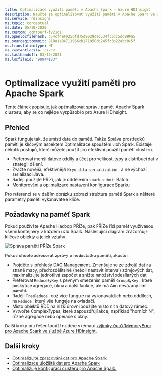 ```yaml
---
title: Optimalizace využití paměti v Apache Spark – Azure HDInsight
description: Naučte se optimalizovat využití paměti v Apache Spark ve službě Azure HDInsight.
ms.service: hdinsight
ms.topic: conceptual
ms.date: 05/20/2020
ms.custom: contperf-fy21q1
ms.openlocfilehash: d54cf4e9025dfd75d9029dec534fc5dc5dd990a5
ms.sourcegitcommit: 910a1a38711966cb171050db245fc3b22abc8c5f
ms.translationtype: MT
ms.contentlocale: cs-CZ
ms.lasthandoff: 03/19/2021
ms.locfileid: "98944183"
---
```

# <a name="memory-usage-optimization-for-apache-spark"></a>Optimalizace využití paměti pro Apache Spark

Tento článek popisuje, jak optimalizovat správu paměti Apache Spark clusteru, aby se co nejlépe vyzpůsobilo pro Azure HDInsight.

## <a name="overview"></a>Přehled

Spark funguje tak, že umístí data do paměti. Takže Správa prostředků paměti je klíčovým aspektem Optimalizace spouštění úloh Spark.  Existuje několik postupů, které můžete použít pro efektivní použití paměti clusteru.

* Preferovat menší datové oddíly a účet pro velikost, typy a distribuci dat v strategii dělení.
* Zvažte novější, efektivnější [`Kryo data serialization`](https://github.com/EsotericSoftware/kryo) , a ne výchozí serializaci Java.
* Raději použijte PŘÍZi, jak je oddělením `spark-submit` Batch.
* Monitorování a optimalizace nastavení konfigurace Sparku

Pro referenci se v dalším obrázku zobrazí struktura paměti Spark a některé parametry paměti vykonavatele klíče.

## <a name="spark-memory-considerations"></a>Požadavky na paměť Spark

Pokud používáte Apache Hadoop PŘÍZe, pak PŘÍZe řídí paměť využívanou všemi kontejnery v každém uzlu Spark.  Následující diagram znázorňuje klíčové objekty a jejich vztahy.

![Správa paměti PŘÍZe Spark](./media/apache-spark-perf/apache-yarn-spark-memory.png)

Pokud chcete adresovat zprávy o nedostatku paměti, zkuste:

* Projděte si přehledy DAG Management. Zmenšuje se ze zdrojů dat na straně mapy, předrozdělitelné (neboli nastavit interval) zdrojových dat, maximalizujte jednotlivá započet a snižte množství odesílaných dat.
* Preferovat `ReduceByKey` s pevným omezením paměti `GroupByKey` , které poskytuje agregace, okna a další funkce, ale má Ann nevázaný limit paměti.
* Raději `TreeReduce` , což více funguje na vykonavatelích nebo oddílech, na `Reduce` , který vše funguje na ovladači.
* Místo objektů RDD na nižší úrovni použijte místo nich datový rámec.
* Vytvořte ComplexTypes, které zapouzdřují akce, například "horních N", různé agregace nebo operace s okny.

Další kroky pro řešení potíží najdete v tématu [výjimky OutOfMemoryError pro Apache Spark ve službě Azure HDInsight](apache-spark-troubleshoot-outofmemory.md).

## <a name="next-steps"></a>Další kroky

* [Optimalizujte zpracování dat pro Apache Spark](optimize-cluster-configuration.md)
* [Optimalizace úložiště dat pro Apache Spark](optimize-data-storage.md)
* [Optimalizuje konfiguraci clusteru pro Apache Spark.](optimize-cluster-configuration.md)
